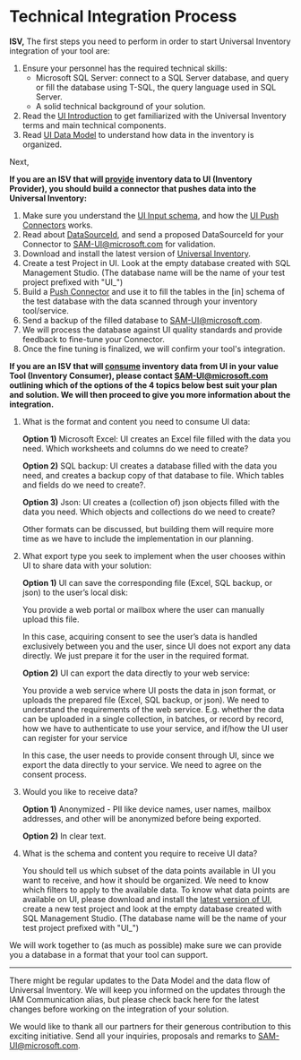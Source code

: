 # Technical Integration Process

**ISV,**
The first steps you need to perform in order to start Universal Inventory integration of your tool are:

1. Ensure your personnel has the required technical skills:
   - Microsoft SQL Server: connect to a SQL Server database, and query or fill the database using T-SQL, the query language used in SQL Server.
   - A solid technical background of your solution.
2. Read the [UI Introduction](Tutorials/UI/introduction.md) to get familiarized with the Universal Inventory terms and main technical components.
3. Read [UI Data Model](Data_Model.md)​ to understand how data in the inventory is organized.​

​Next,

**If you are an ISV that will <ins>provide</ins> inventory data to UI (Inventory Provider), you should build a connector that pushes data into the Universal Inventory:**

1. Make sure you understand the [UI Input schema](Input_Schema.md), and how the [UI Push Connectors](Push_Connectors.md)​ works.
2. Read about [DataSourceId](The_Input_Schema.md#markdown-header-dataSourceId), and send a proposed DataSourceId​ for your Connector to SAM-UI@microsoft.com for validation.
3. Download and install the latest version of [Universal Inventory](https://aka.ms/DownloadUI).
4. Create a test Project in UI. Look at the empty database created with SQL Management Studio. (The database name will be the name of your test project prefixed with "UI_")
5. Build a [Push Connector](Push_Connectors.md) and use it to fill the tables in the [in] schema of the test database with the data scanned through your inventory tool/service.
6. Send a backup of the filled database to SAM-UI@microsoft.com.
7. We will process the database against ​UI quality standards and provide feedback to fine-tune your Connector.
8. Once the fine tuning is finalized, we will confirm your tool's integration.

**If you are an ISV that will <ins>consume</ins> inventory data from UI in your value Tool (Inventory Consumer), please contact SAM-UI@microsoft.com outlining which of the options of the 4 topics below best suit your plan and solution. We will then proceed to give you more information about the integration.**

1. What is the format and content you need to consume UI data:  

   **Option 1)** Microsoft Excel: UI creates an Excel file filled with the data you need. Which worksheets and columns do we need to create?

   **Option 2)** SQL backup: UI creates a database filled with the data you need, and creates a backup copy of that database to file. Which tables and fields do we need to create?.

   **Option 3)** Json: UI creates a (collection of) json objects filled with the data you need. Which objects and collections do we need to create?

   Other formats can be discussed, but building them will require more time as we have to include the implementation in our planning.

2. What export type you seek to implement when the user chooses within UI to share data with your solution:

   **Option 1)** UI can save the corresponding file (Excel, SQL backup, or json) to the user’s local disk:  

     You provide a web portal or mailbox where the user can manually upload    this file.  

    In this case, acquiring consent to see the user’s data is handled exclusively between you and the user, since UI does not export any data directly. We just prepare it for the user in the required format.  

    **Option 2)** UI can export the data directly to your web service:  
  
    You provide a web service where UI posts the data in json format, or uploads the prepared file (Excel, SQL backup, or json). We need to understand the requirements of the web service. E.g. whether the data can be uploaded in a single collection, in batches, or record by record, how we have to authenticate to use your service, and if/how the UI user can register for your service  

    In this case, the user needs to provide consent through UI, since we export the data directly to your service. We need to agree on the consent process.
3. Would you like to receive data?  

   **Option 1)** Anonymized - PII like device names, user names, mailbox addresses, and other will be anonymized before being exported.  

   **Option 2)** In clear text.
4. What is the schema and content you require to receive UI data?  

   You should tell us which subset of the data points available in UI you want to receive, and how it should be organized. We need to know which filters to apply to the available data. To know what data points are available on UI, please download and install the [latest version of UI](https://aka.ms/DownloadUI), create a new test project and look at the empty database created with SQL Management Studio. (The database name will be the name of your test project prefixed with "UI_")

  We will  work together to (as much as possible) make sure we can provide you a database in a format that your tool can support.

____
T​here might be regular updates to the Data Model and the data flow of Universal Inventory. We will keep you informed on the updates through the IAM Communication alias, but please check back here for the latest changes before working on the integration of your solution. 

We would like to thank all our partners for their generous contribution to this exciting initiative. Send all your inquiries, proposals and remarks to SAM-UI@microsoft.com​​.